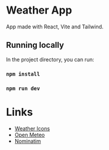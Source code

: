 # Weather App

App made with React, Vite and Tailwind.

## Running locally

In the project directory, you can run:
### `npm install`
### `npm run dev`


# Links
* [Weather Icons](https://github.com/roe-dl/weathericons)
* [Open Meteo](https://open-meteo.com/)
* [Nominatim](https://nominatim.org/)


